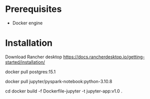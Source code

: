 # Prerequisites
- Docker engine

# Installation

Download Rancher desktop
https://docs.rancherdesktop.io/getting-started/installation/

docker pull postgres:15.1

docker pull jupyter/pyspark-notebook:python-3.10.8

cd <repo-directory-path>
docker build -f Dockerfile-jupyter -t jupyter-app:v1.0 .
